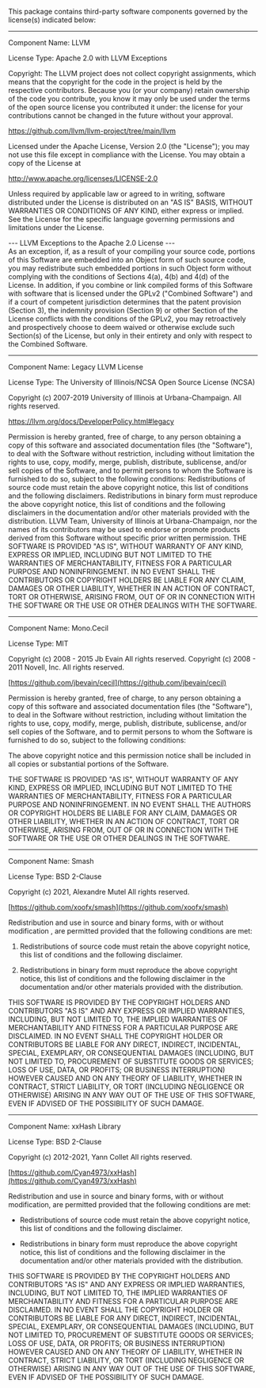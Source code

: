 This package contains third-party software components governed by the license(s) indicated below:


---------

Component Name: LLVM

License Type: Apache 2.0 with LLVM Exceptions

Copyright: The LLVM project does not collect copyright assignments, which means that the copyright for the code in the project is held by the respective contributors. Because you (or your company) retain ownership of the code you contribute, you know it may only be used under the terms of the open source license you contributed it under: the license for your contributions cannot be changed in the future without your approval.

https://github.com/llvm/llvm-project/tree/main/llvm

Licensed under the Apache License, Version 2.0 (the "License"); you may not use this file except in compliance with the License. You may obtain a copy of the License at

http://www.apache.org/licenses/LICENSE-2.0

Unless required by applicable law or agreed to in writing, software distributed under the License is distributed on an "AS IS" BASIS, WITHOUT WARRANTIES OR CONDITIONS OF ANY KIND, either express or implied. See the License for the specific language governing permissions and limitations under the License.

--- LLVM Exceptions to the Apache 2.0 License ---  
As an exception, if, as a result of your compiling your source code, portions of this Software are embedded into an Object form of such source code, you may redistribute such embedded portions in such Object form without complying with the conditions of Sections 4(a), 4(b) and 4(d) of the License.
In addition, if you combine or link compiled forms of this Software with software that is licensed under the GPLv2 ("Combined Software") and if a court of competent jurisdiction determines that the patent provision (Section 3), the indemnity provision (Section 9) or other Section of the License conflicts with the conditions of the GPLv2, you may retroactively and prospectively choose to deem waived or otherwise exclude such Section(s) of the License, but only in their entirety and only with respect to the Combined Software.


---------
Component Name: Legacy LLVM License

License Type: The University of Illinois/NCSA Open Source License (NCSA)

Copyright (c) 2007-2019 University of Illinois at Urbana-Champaign. All rights reserved.

https://llvm.org/docs/DeveloperPolicy.html#legacy

Permission is hereby granted, free of charge, to any person obtaining a copy of this software and associated documentation files (the "Software"), to deal with the Software without restriction, including without limitation the rights to use, copy, modify, merge, publish, distribute, sublicense, and/or sell copies of the Software, and to permit persons to whom the Software is furnished to do so, subject to the following conditions:
Redistributions of source code must retain the above copyright notice, this list of conditions and the following disclaimers.
Redistributions in binary form must reproduce the above copyright notice, this list of conditions and the following disclaimers in the documentation and/or other materials provided with the distribution.
LLVM Team, University of Illinois at Urbana-Champaign, nor the names of its contributors may be used to endorse or promote products derived from this Software without specific prior written permission.
THE SOFTWARE IS PROVIDED "AS IS", WITHOUT WARRANTY OF ANY KIND, EXPRESS OR IMPLIED, INCLUDING BUT NOT LIMITED TO THE WARRANTIES OF MERCHANTABILITY, FITNESS FOR A PARTICULAR PURPOSE AND NONINFRINGEMENT. IN NO EVENT SHALL THE CONTRIBUTORS OR COPYRIGHT HOLDERS BE LIABLE FOR ANY CLAIM, DAMAGES OR OTHER LIABILITY, WHETHER IN AN ACTION OF CONTRACT, TORT OR OTHERWISE, ARISING FROM, OUT OF OR IN CONNECTION WITH THE SOFTWARE OR THE USE OR OTHER DEALINGS WITH THE SOFTWARE.


---------
Component Name: Mono.Cecil

License Type: MIT

Copyright (c) 2008 - 2015 Jb Evain All rights reserved.
Copyright (c) 2008 - 2011 Novell, Inc. All rights reserved.

[https://github.com/jbevain/cecil](https://github.com/jbevain/cecil)

Permission is hereby granted, free of charge, to any person obtaining
a copy of this software and associated documentation files (the
"Software"), to deal in the Software without restriction, including
without limitation the rights to use, copy, modify, merge, publish,
distribute, sublicense, and/or sell copies of the Software, and to
permit persons to whom the Software is furnished to do so, subject to
the following conditions:

The above copyright notice and this permission notice shall be
included in all copies or substantial portions of the Software.

THE SOFTWARE IS PROVIDED "AS IS", WITHOUT WARRANTY OF ANY KIND,
EXPRESS OR IMPLIED, INCLUDING BUT NOT LIMITED TO THE WARRANTIES OF
MERCHANTABILITY, FITNESS FOR A PARTICULAR PURPOSE AND
NONINFRINGEMENT. IN NO EVENT SHALL THE AUTHORS OR COPYRIGHT HOLDERS BE
LIABLE FOR ANY CLAIM, DAMAGES OR OTHER LIABILITY, WHETHER IN AN ACTION
OF CONTRACT, TORT OR OTHERWISE, ARISING FROM, OUT OF OR IN CONNECTION
WITH THE SOFTWARE OR THE USE OR OTHER DEALINGS IN THE SOFTWARE.

---------
Component Name: Smash

License Type: BSD 2-Clause

Copyright (c) 2021, Alexandre Mutel All rights reserved.

[https://github.com/xoofx/smash](https://github.com/xoofx/smash)

Redistribution and use in source and binary forms, with or without modification
, are permitted provided that the following conditions are met:

1. Redistributions of source code must retain the above copyright notice, this 
   list of conditions and the following disclaimer.

2. Redistributions in binary form must reproduce the above copyright notice, 
   this list of conditions and the following disclaimer in the documentation 
   and/or other materials provided with the distribution.

THIS SOFTWARE IS PROVIDED BY THE COPYRIGHT HOLDERS AND CONTRIBUTORS "AS IS" AND 
ANY EXPRESS OR IMPLIED WARRANTIES, INCLUDING, BUT NOT LIMITED TO, THE IMPLIED 
WARRANTIES OF MERCHANTABILITY AND FITNESS FOR A PARTICULAR PURPOSE ARE 
DISCLAIMED. IN NO EVENT SHALL THE COPYRIGHT HOLDER OR CONTRIBUTORS BE LIABLE
FOR ANY DIRECT, INDIRECT, INCIDENTAL, SPECIAL, EXEMPLARY, OR CONSEQUENTIAL 
DAMAGES (INCLUDING, BUT NOT LIMITED TO, PROCUREMENT OF SUBSTITUTE GOODS OR 
SERVICES; LOSS OF USE, DATA, OR PROFITS; OR BUSINESS INTERRUPTION) HOWEVER 
CAUSED AND ON ANY THEORY OF LIABILITY, WHETHER IN CONTRACT, STRICT LIABILITY,
OR TORT (INCLUDING NEGLIGENCE OR OTHERWISE) ARISING IN ANY WAY OUT OF THE USE 
OF THIS SOFTWARE, EVEN IF ADVISED OF THE POSSIBILITY OF SUCH DAMAGE.

---------
Component Name: xxHash Library


License Type: BSD 2-Clause

Copyright (c) 2012-2021, Yann Collet All rights reserved.

[https://github.com/Cyan4973/xxHash](https://github.com/Cyan4973/xxHash)

Redistribution and use in source and binary forms, with or without modification,
are permitted provided that the following conditions are met:

* Redistributions of source code must retain the above copyright notice, this
  list of conditions and the following disclaimer.

* Redistributions in binary form must reproduce the above copyright notice, this
  list of conditions and the following disclaimer in the documentation and/or
  other materials provided with the distribution.

THIS SOFTWARE IS PROVIDED BY THE COPYRIGHT HOLDERS AND CONTRIBUTORS "AS IS" AND
ANY EXPRESS OR IMPLIED WARRANTIES, INCLUDING, BUT NOT LIMITED TO, THE IMPLIED
WARRANTIES OF MERCHANTABILITY AND FITNESS FOR A PARTICULAR PURPOSE ARE
DISCLAIMED. IN NO EVENT SHALL THE COPYRIGHT HOLDER OR CONTRIBUTORS BE LIABLE FOR
ANY DIRECT, INDIRECT, INCIDENTAL, SPECIAL, EXEMPLARY, OR CONSEQUENTIAL DAMAGES
(INCLUDING, BUT NOT LIMITED TO, PROCUREMENT OF SUBSTITUTE GOODS OR SERVICES;
LOSS OF USE, DATA, OR PROFITS; OR BUSINESS INTERRUPTION) HOWEVER CAUSED AND ON
ANY THEORY OF LIABILITY, WHETHER IN CONTRACT, STRICT LIABILITY, OR TORT
(INCLUDING NEGLIGENCE OR OTHERWISE) ARISING IN ANY WAY OUT OF THE USE OF THIS
SOFTWARE, EVEN IF ADVISED OF THE POSSIBILITY OF SUCH DAMAGE.
